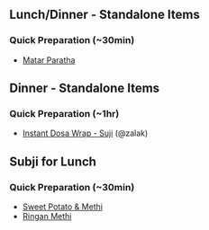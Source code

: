 ## Lunch/Dinner - Standalone Items
### Quick Preparation (~30min)
* [Matar Paratha](/Recipes/MatarParatha.md)

## Dinner - Standalone Items
### Quick Preparation (~1hr)
* [Instant Dosa Wrap - Suji](/Recipes/SujiInstantDosaWrap.md) (@zalak)

## Subji for Lunch 
### Quick Preparation (~30min)
* [Sweet Potato & Methi](/Recipes/SweetPotatoMethi.md)
* [Ringan Methi](/Recipes/RinganMethi.md)
